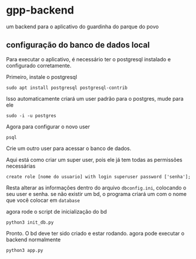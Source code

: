 # gpp-backend

um backend para o aplicativo do guardinha do parque do povo
 
## configuração do banco de dados local

Para executar o aplicativo, é necessário ter o postgresql instalado e configurado corretamente.

Primeiro, instale o postgresql

```
sudo apt install postgresql postgresql-contrib
```

Isso automaticamente criará um user padrão para o postgres, mude para ele

```
sudo -i -u postgres
```

Agora para configurar o novo user

```
psql
```

Crie um outro user para acessar o banco de dados. 

Aqui está como criar um super user, pois ele já tem todas as permissões necessárias

```
create role [nome do usuario] with login superuser password ['senha'];
```

Resta alterar as informações dentro do arquivo `dbconfig.ini`, colocando o seu user e senha. se não existir um bd, o programa criará um com o nome que você colocar em `database`

agora rode o script de inicialização do bd

```
python3 init_db.py
```

Pronto. O bd deve ter sido criado e estar rodando. agora pode executar o backend normalmente

```
python3 app.py
```
